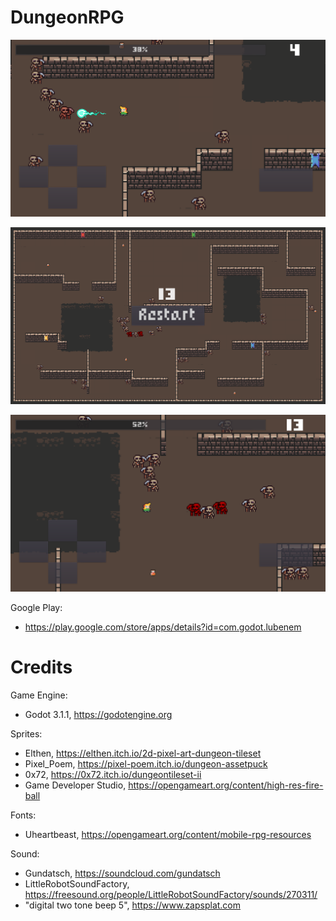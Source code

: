 # DungeonRPG

 ![](assets/screens/Screenshot1.png)
 
 ![](assets/screens/Screenshot2.png)
 
 ![](assets/screens/Screenshot3.png)
 
Google Play:
 - https://play.google.com/store/apps/details?id=com.godot.lubenem
 
 # Credits
 
Game Engine: 
 - Godot 3.1.1, https://godotengine.org
 
Sprites:
 - Elthen, https://elthen.itch.io/2d-pixel-art-dungeon-tileset
 - Pixel_Poem, https://pixel-poem.itch.io/dungeon-assetpuck
 - 0x72, https://0x72.itch.io/dungeontileset-ii
 - Game Developer Studio, https://opengameart.org/content/high-res-fire-ball
 
Fonts:
 - Uheartbeast, https://opengameart.org/content/mobile-rpg-resources
 
Sound:
 - Gundatsch, https://soundcloud.com/gundatsch
 - LittleRobotSoundFactory, https://freesound.org/people/LittleRobotSoundFactory/sounds/270311/
 - "digital two tone beep 5", https://www.zapsplat.com

